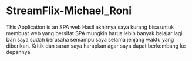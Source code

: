 # StreamFlix-Michael_Roni
This Application is an SPA web
Hasil akhirnya saya kurang bisa untuk membuat web yang bersifat SPA mungkin harus lebih banyak belajar lagi.
Dan saya sudah berusaha semampu saya selama jenjang waktu yang diberikan.
Kritik dan saran saya harapkan agar saya dapat berkembang ke depannya.
